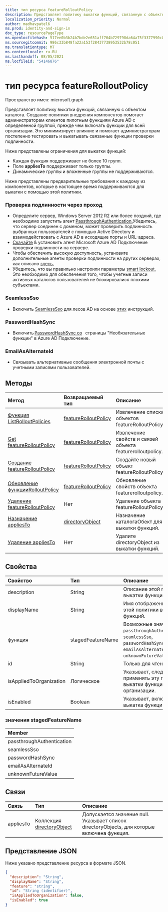 ```yaml
---
title: тип ресурса featureRolloutPolicy
description: Представляет политику выкатки функций, связанную с объектом каталога.
localization_priority: Normal
author: madhavpatel6
ms.prod: identity-and-sign-in
doc_type: resourcePageType
ms.openlocfilehash: 517ee0b3b24b7bde2e651aff704b729798da64a75f3377990c87df2be84f3cec
ms.sourcegitcommit: 986c33b848fa22a153f28437738953532b78c051
ms.translationtype: MT
ms.contentlocale: ru-RU
ms.lasthandoff: 08/05/2021
ms.locfileid: "54146876"
---
```

# <a name="featurerolloutpolicy-resource-type"></a>тип ресурса featureRolloutPolicy

Пространство имен: microsoft.graph

Представляет политику выкатки функций, связанную с объектом каталога. Создание политики внедрения компонентов помогает администраторам клиентов пилотным функциям Azure AD с определенной группой, прежде чем включать функции для всей организации. Это минимизирует влияние и помогает администраторам постепенно тестировать и выкатывать связанные функции проверки подлинности.

Ниже представлены ограничения для выкатки функций:

- Каждая функция поддерживает не более 10 групп.
- Поле **appliesTo** поддерживает только группы.
- Динамические группы и вложенные группы не поддерживаются.

Ниже представлены предварительные требования к каждому из компонентов, которые в настоящее время поддерживаются для выкатки с помощью этой политики.

### <a name="passthrough-authentication"></a>Проверка подлинности через проход

* Определите сервер, Windows Server 2012 R2 или более поздний, где необходимо запустить агент [PassthroughAuthentication.](/azure/active-directory/hybrid/how-to-connect-pta)Убедитесь, что сервер соединен с доменом, может проверить подлинность выбранных пользователей с помощью Active Directory и взаимодействовать с Azure AD в исходящие порты и URL-адреса.
* [Скачайте](https://aka.ms/getauthagent) & установить агент Microsoft Azure AD Подключение проверки подлинности на сервере.
* Чтобы обеспечить высокую доступность, установите дополнительные агенты проверки подлинности на других серверах, как описано [здесь.](/azure/active-directory/hybrid/how-to-connect-pta-quick-start#step-4-ensure-high-availability)
* Убедитесь, что вы правильно настроили параметры [smart lockout.](/azure/active-directory/authentication/howto-password-smart-lockout) Это необходимо для обеспечения того, чтобы учетные записи активных каталогов пользователей не блокировалися плохими субъектами.

### <a name="seamlesssso"></a>SeamlessSso

* Включить [SeamlessSso](/azure/active-directory/hybrid/how-to-connect-sso) для лесов AD на основе [этих](/azure/active-directory/hybrid/tshoot-connect-sso#manual-reset-of-the-feature) инструкций.

### <a name="passwordhashsync"></a>PasswordHashSync

* Включить [PasswordHashSync со](/azure/active-directory/hybrid/whatis-phs)   страницы "Необязательные функции" в Azure AD Подключение.

### <a name="emailasalternateid"></a>EmailAsAlternateId

* Связывать альтернативные сообщения электронной почты с учетными записями пользователей.

## <a name="methods"></a>Методы

| Метод                                                                         | Возвращаемый тип                                     | Описание                                                               |
|:-------------------------------------------------------------------------------|:------------------------------------------------|:--------------------------------------------------------------------------|
| [Функция ListRolloutPolicies](../api/featurerolloutpolicies-list.md) | [featureRolloutPolicy](featurerolloutpolicy.md) | Извлечение списка объектов featureRolloutPolicy.                          |
| [Get featureRolloutPolicy](../api/featurerolloutpolicy-get.md)                 | [featureRolloutPolicy](featurerolloutpolicy.md) | Извлечение свойств и связей объекта featurerolloutpolicy. |
| [Создание featureRolloutPolicy](../api/featurerolloutpolicies-post.md) | [featureRolloutPolicy](featurerolloutpolicy.md) | Создайте новый объект featureRolloutPolicy.                                 |
| [Обновление функцииRolloutPolicy](../api/featurerolloutpolicy-update.md)           | [featureRolloutPolicy](featurerolloutpolicy.md) | Обновление свойств объекта featurerolloutpolicy.                     |
| [Удаление featureRolloutPolicy](../api/featurerolloutpolicy-delete.md)           | Нет                                            | Удаление объекта featureRolloutPolicy.                                     |
| [Назначение appliesTo](../api/featurerolloutpolicy-post-appliesto.md)              | [directoryObject](directoryobject.md)           | Назначение каталогаОбект для выкатки функций.                              |
| [Удаление appliesTo](../api/featurerolloutpolicy-delete-appliesto.md)            | Нет                                            | Удалите directoryObject из выкатки функций.                            |

## <a name="properties"></a>Свойства

| Свойство     | Тип        | Описание |
|:-------------|:------------|:------------|
|description|String|Описание этой политики выкатки функций.|
|displayName|String|Имя отображения для этой политики выкатки функций.|
|функция|stagedFeatureName| Возможные значения: `passthroughAuthentication`, `seamlessSso`, `passwordHashSync`, `emailAsAlternateId`, `unknownFutureValue`.|
|id|String| Только для чтения.|
|isAppliedToOrganization|Логическое|Указывает, следует ли применять эту политику выкатки функций ко всей организации.|
|isEnabled|Boolean|Указывает, включена ли выкатка функций.|

### <a name="stagedfeaturename-values"></a>значения stagedFeatureName 

|Member|
|:---|
|passthroughAuthentication|
|seamlessSso|
|passwordHashSync|
|emailAsAlternateId|
|unknownFutureValue|

## <a name="relationships"></a>Связи

| Связь | Тип        | Описание |
|:-------------|:------------|:------------|
|appliesTo|Коллекция [directoryObject](directoryobject.md)| Допускается значение null. Указывает список directoryObjects, для которые включена функция.|

## <a name="json-representation"></a>Представление JSON

Ниже указано представление ресурса в формате JSON.

<!-- {
  "blockType": "resource",
  "optionalProperties": [

  ],
  "@odata.type": "microsoft.graph.featureRolloutPolicy",
  "keyProperty": "id"
}-->

```json
{
  "description": "String",
  "displayName": "String",
  "feature": "string",
  "id": "String (identifier)",
  "isAppliedToOrganization": false,
  "isEnabled": true
}
```

<!-- uuid: 16cd6b66-4b1a-43a1-adaf-3a886856ed98
2019-02-04 14:57:30 UTC -->
<!-- {
  "type": "#page.annotation",
  "description": "featureRolloutPolicy resource",
  "keywords": "",
  "section": "documentation",
  "tocPath": ""
}-->


